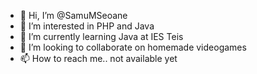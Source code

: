- 👋 Hi, I’m @SamuMSeoane
- 👀 I’m interested in PHP and Java
- 🌱 I’m currently learning Java at IES Teis
- 💞️ I’m looking to collaborate on homemade videogames
- 📫 How to reach me.. not available yet 

<!---
SamuMSeoane/SamuMSeoane is a ✨ special ✨ repository because its `README.md` (this file) appears on your GitHub profile.
You can click the Preview link to take a look at your changes.
--->
